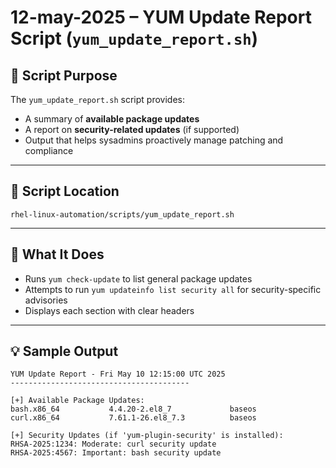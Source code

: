 # 12-may-2025 – YUM Update Report Script (`yum_update_report.sh`)

## 🔧 Script Purpose

The `yum_update_report.sh` script provides:
- A summary of **available package updates**
- A report on **security-related updates** (if supported)
- Output that helps sysadmins proactively manage patching and compliance

---

## 📁 Script Location
`rhel-linux-automation/scripts/yum_update_report.sh`

---

## 🧠 What It Does

- Runs `yum check-update` to list general package updates
- Attempts to run `yum updateinfo list security all` for security-specific advisories
- Displays each section with clear headers

---

## 💡 Sample Output

```text
YUM Update Report - Fri May 10 12:15:00 UTC 2025
----------------------------------------

[+] Available Package Updates:
bash.x86_64           4.4.20-2.el8_7             baseos
curl.x86_64           7.61.1-26.el8_7.3          baseos

[+] Security Updates (if 'yum-plugin-security' is installed):
RHSA-2025:1234: Moderate: curl security update
RHSA-2025:4567: Important: bash security update


